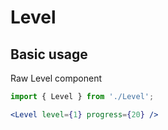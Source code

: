 # Level

## Basic usage

Raw Level component

```jsx
import { Level } from './Level';

<Level level={1} progress={20} />
```